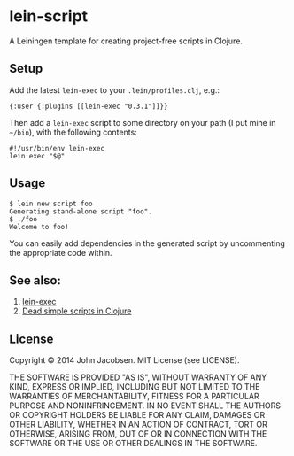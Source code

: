 # lein-script

A Leiningen template for creating project-free scripts in Clojure.

## Setup

Add the latest `lein-exec` to your `.lein/profiles.clj`, e.g.:

    {:user {:plugins [[lein-exec "0.3.1"]]}}

Then add a `lein-exec` script to some directory on your 
path (I put mine in `~/bin`), with the following contents:

    #!/usr/bin/env lein-exec
    lein exec "$@"
    
## Usage

    $ lein new script foo
    Generating stand-alone script "foo".
    $ ./foo
    Welcome to foo!

You can easily add dependencies in the generated script by uncommenting the appropriate code within.

## See also:

1. [lein-exec](https://github.com/kumarshantanu/lein-exec)
1. [Dead simple scripts in Clojure](http://eigenhombre.com/2014/02/16/dead-simple-one-file-scripts-in-clojure/)

## License

Copyright © 2014 John Jacobsen.  MIT License (see LICENSE).

THE SOFTWARE IS PROVIDED "AS IS", WITHOUT WARRANTY OF ANY KIND, EXPRESS OR
IMPLIED, INCLUDING BUT NOT LIMITED TO THE WARRANTIES OF MERCHANTABILITY,
FITNESS FOR A PARTICULAR PURPOSE AND NONINFRINGEMENT. IN NO EVENT SHALL THE
AUTHORS OR COPYRIGHT HOLDERS BE LIABLE FOR ANY CLAIM, DAMAGES OR OTHER
LIABILITY, WHETHER IN AN ACTION OF CONTRACT, TORT OR OTHERWISE, ARISING FROM,
OUT OF OR IN CONNECTION WITH THE SOFTWARE OR THE USE OR OTHER DEALINGS IN
THE SOFTWARE.
